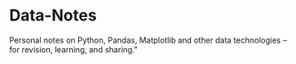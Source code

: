 # Data-Notes
Personal notes on Python, Pandas, Matplotlib and other data technologies – for revision, learning, and sharing."
